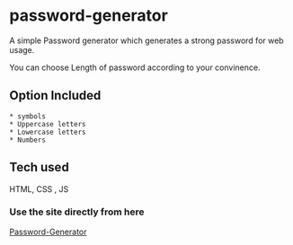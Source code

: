 # password-generator

A simple Password generator which generates a strong password for web usage.

You can choose Length of password according to your convinence.

## Option Included
    
    * symbols
    * Uppercase letters
    * Lowercase letters
    * Numbers

 


## Tech used

HTML, CSS , JS

### Use the site directly from here
 [Password-Generator](https://codefreak69.github.io/password-generator/)
